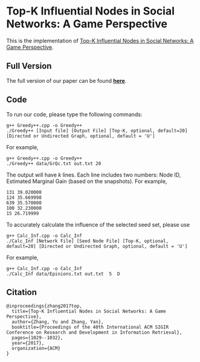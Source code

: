 # Top-K Influential Nodes in Social Networks: A Game Perspective
This is the implementation of [Top-K Influential Nodes in Social Networks: A Game Perspective](https://dl.acm.org/citation.cfm?id=3080709).

## Full Version
The full version of our paper can be found [**here**](https://yuzhimanhua.github.io/papers/sigir17.pdf).

## Code
To run our code, please type the following commands:
```
g++ Greedy++.cpp -o Greedy++
./Greedy++ [Input file] [Output File] [Top-K, optional, default=20] [Directed or Undirected Graph, optional, default = 'U']
```
For example,
```
g++ Greedy++.cpp -o Greedy++
./Greedy++ data/GrQc.txt out.txt 20
```
The output will have _k_ lines. Each line includes two numbers: Node ID, Estimated Marginal Gain (based on the snapshots).
For example,
```
131 39.020000
124 35.669998
639 35.570000
100 32.230000
15 26.719999
```
To accurately calculate the influence of the selected seed set, please use
```
g++ Calc_Inf.cpp -o Calc_Inf
./Calc_Inf [Network File] [Seed Node File] [Top-K, optional, default=20] [Directed or Undirected Graph, optional, default = 'U']
```
For example,
```
g++ Calc_Inf.cpp -o Calc_Inf
./Calc_Inf data/Epinions.txt out.txt  5  D
```

## Citation
```
@inproceedings{zhang2017top,
  title={Top-K Influential Nodes in Social Networks: A Game Perspective},
  author={Zhang, Yu and Zhang, Yan},
  booktitle={Proceedings of the 40th International ACM SIGIR Conference on Research and Development in Information Retrieval},
  pages={1029--1032},
  year={2017},
  organization={ACM}
}
```
